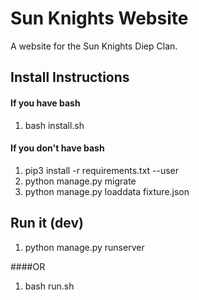 # Sun Knights Website
A website for the Sun Knights Diep Clan.


## Install Instructions

#### If you have bash
  1. bash install.sh

#### If you don't have bash
  1. pip3 install -r requirements.txt --user
  2. python manage.py migrate
  3. python manage.py loaddata fixture.json
  
  
## Run it (dev)
  1. python manage.py runserver
  
####OR
  1. bash run.sh
